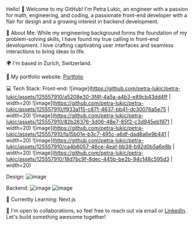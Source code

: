 Hello! 👋 Welcome to my GitHub! I'm Petra Lukic, an engineer with a passion for math, engineering, and coding, a passionate front-end developer with a flair for design and a growing interest in backend development.

🚀 About Me:
    While my engineering background forms the foundation of my problem-solving skills, I have found my true calling in front-end development. I love crafting captivating user interfaces and seamless interactions to bring ideas to life.

🌍 I'm based in Zurich, Switzerland.

🔗 My portfolio website: [Portfolio](https://petralukic.com)

💻 Tech Stack:
Front-end: ![image](https://github.com/petra-lukic/petra-lukic/assets/125557910/a5208e30-3f4f-4a5a-a4b3-e89cb43dd4ff | width=20) ![image](https://github.com/petra-lukic/petra-lukic/assets/125557910/f933a115-c871-4637-bb41-dc30076a5e75 | width=20) ![image](https://github.com/petra-lukic/petra-lukic/assets/125557910/82b26376-3d06-48e7-85f2-c3d945eb1971 | width=20) ![image](https://github.com/petra-lukic/petra-lukic/assets/125557910/fa15b01e-b3c7-495c-a6df-dad8a6e9b441 | width=20) ![image](https://github.com/petra-lukic/petra-lukic/assets/125557910/ca4b6057-46ce-4eaf-bb39-b92d0b5a6e8b | width=20) ![image](https://github.com/petra-lukic/petra-lukic/assets/125557910/18d7bc9f-8dec-445b-be2b-94c148c595d3 | width=20)


Design: ![image](https://github.com/petra-lukic/petra-lukic/assets/125557910/cfd33159-9eb2-42ee-93cb-3c0bd39ff848)

Backend: ![image](https://github.com/petra-lukic/petra-lukic/assets/125557910/0e616816-e4fe-40dc-988d-490095b1e7ca) ![image](https://github.com/petra-lukic/petra-lukic/assets/125557910/ff6edf60-08c9-4d78-a45e-fa7b694d8d79)


🌱 Currently Learning: Next.js

🤝 I'm open to collaborations, so feel free to reach out via email or [LinkedIn](https://www.linkedin.com/in/petralukic/). Let's build something awesome together!





